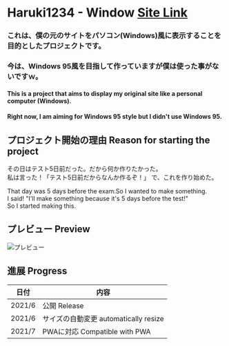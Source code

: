 # Haruki1234 - Window [**Site Link**](https://haruki1234.github.io/window/)

### これは、僕の元のサイトをパソコン(Windows)風に表示することを目的としたプロジェクトです。   
### 今は、Windows 95風を目指して作っていますが僕は使った事がないですｗ。 

#### This is a project that aims to display my original site like a personal computer (Windows). 
#### Right now, I am aiming for Windows 95 style but I didn't use Windows 95. 

## プロジェクト開始の理由 Reason for starting the project 
その日はテスト5日前だった。だから何か作りたかった。  
私は言った！「テスト5日前だからなんか作るぞ！」
で、これを作り始めた。
 
That day was 5 days before the exam.So I wanted to make something.  
I said! "I'll make something because it's 5 days before the test!"  
So I started making this.  

## プレビュー Preview
![プレビュー](https://haruki1234.github.io/window/preview/harukisite%20-%20Window%20Viewer%20-%20Preview.png "プレビュー")

## 進展 Progress

| 日付 | 内容 |
| --- | ---- |
| 2021/6 | 公開 Release |
| 2021/6 | サイズの自動変更 automatically resize |
| 2021/7 | PWAに対応 Compatible with PWA |
